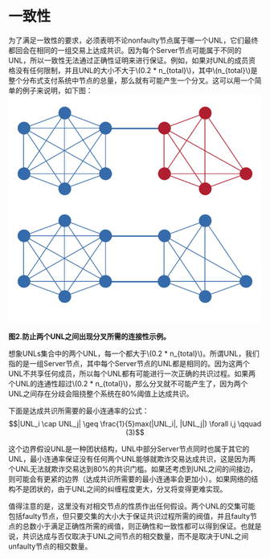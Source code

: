 <script type="text/javascript" src="http://cdn.mathjax.org/mathjax/latest/MathJax.js?config=default"></script>
# 一致性

为了满足一致性的要求，必须表明不论nonfaulty节点属于哪一个UNL，它们最终都回会在相同的一组交易上达成共识。因为每个Server节点可能属于不同的UNL，所以一致性无法通过正确性证明来进行保证。例如，如果对UNL的成员资格没有任何限制，并且UNL的大小不大于\\(0.2 * n_{total}\\)，其中\\(n_{total}\\)是整个分布式支付系统中节点的总量，那么就有可能产生一个分叉。这可以用一个简单的例子来说明，如下图：
![younghz的Markdown库](/asserts/2.bmp "图二")

<strong align = "center">图2.防止两个UNL之间出现分叉所需的连接性示例。</strong>

想象UNLs集合中的两个UNL，每一个都大于\\(0.2 * n_{total}\\)。所谓UNL，我们指的是一组Server节点，其中每个Server节点的UNL都是相同的。因为这两个UNL不共享任何成员，所以每个UNL都有可能进行一次正确的共识过程。如果两个UNL的连通性超过\\(0.2 * n_{total}\\)，那么分叉就不可能产生了，因为两个UNL之间存在分歧会阻挠整个系统在80%阈值上达成共识。

下面是达成共识所需要的最小连通率的公式：
$$|UNL_i \cap UNL_j| \geq \frac{1}{5}max(|UNL_i|, |UNL_j|) \forall i,j \qquad (3)$$

这个边界假设UNL是一种团状结构，UNL中部分Server节点同时也属于其它的UNL，最小连通率保证没有任何两个UNL能够就欺诈交易达成共识，这是因为两个UNL无法就欺诈交易达到80%的共识门槛。如果还考虑到UNL之间的间接边，则可能会有更紧的边界（达成共识所需要的最小连通率会更加小）。如果网络的结构不是团状的，由于UNL之间的纠缠程度更大，分叉将变得更难实现。

值得注意的是，这里没有对相交节点的性质作出任何假设。两个UNL的交集可能包括faulty节点，但只要交集的大小大于保证共识过程所需的阀值，并且faulty节点的总数小于满足正确性所需的阀值，则正确性和一致性都可以得到保证。也就是说，共识达成与否仅取决于UNL之间节点的相交数量，而不是取决于UNL之间unfaulty节点的相交数量。